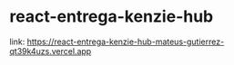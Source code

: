 # react-entrega-kenzie-hub
link: https://react-entrega-kenzie-hub-mateus-gutierrez-qt39k4uzs.vercel.app
